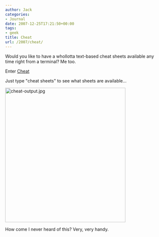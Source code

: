 ```yaml
---
author: Jack
categories:
- Journal
date: 2007-12-25T17:21:50+00:00
tags:
- geek
title: Cheat
url: /2007/cheat/
---
```


Would you like to have a whollotta text-based cheat sheets available any time right from a terminal? Me too.

Enter [Cheat][1]

Just type "cheat sheets" to see what sheets are available&#8230;

<img src="https://www.baty.net/files/cheat-output.jpg" alt="cheat-output.jpg" border="0" width="387" height="433" />

How come I never heard of this? Very, very handy.

 [1]: http://errtheblog.com/posts/21-cheat